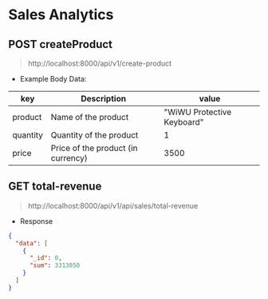 # Sales Analytics <br>

**POST** createProduct 
---
> http://localhost:8000/api/v1/create-product
- Example Body Data:

| key  | Description                | value      |
|------------|----------------------------|---------------|
| product    | Name of the product        | "WiWU Protective Keyboard" |
| quantity   | Quantity of the product    | 1             |
| price      | Price of the product (in currency) | 3500        |

**GET** total-revenue
---
> http://localhost:8000/api/v1/api/sales/total-revenue

- Response
  
```json
{
  "data": [
    {
      "_id": 0,
      "sum": 3313050
    }
  ]
}
